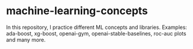 # machine-learning-concepts
In this repository, I practice different ML concepts and libraries.
Examples: ada-boost, xg-boost, openai-gym, openai-stable-baselines, roc-auc plots and many more.
